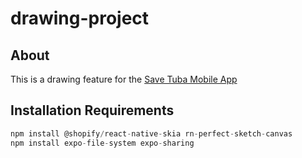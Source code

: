 # drawing-project

## About

This is a drawing feature for the [Save Tuba Mobile App](https://github.com/ArturPoole24/SaveTuba)

## Installation Requirements
```js
npm install @shopify/react-native-skia rn-perfect-sketch-canvas
npm install expo-file-system expo-sharing
```
